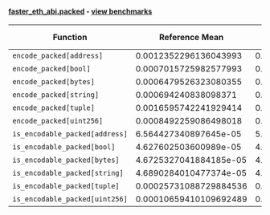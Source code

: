 #### [faster_eth_abi.packed](https://github.com/BobTheBuidler/faster-eth-abi/blob/master/faster_eth_abi/packed.py) - [view benchmarks](https://github.com/BobTheBuidler/faster-eth-abi/blob/master/benchmarks/test_packed_benchmarks.py)

| Function | Reference Mean | Faster Mean | % Change | Speedup (%) | x Faster | Faster |
|----------|---------------|-------------|----------|-------------|----------|--------|
| `encode_packed[address]` | 0.0012352296136043993 | 0.0006972202670419901 | 43.56% | 77.16% | 1.77x | ✅ |
| `encode_packed[bool]` | 0.0007015725982577993 | 0.000483235445888248 | 31.12% | 45.18% | 1.45x | ✅ |
| `encode_packed[bytes]` | 0.0006479526323080355 | 0.0004673560168024468 | 27.87% | 38.64% | 1.39x | ✅ |
| `encode_packed[string]` | 0.000694240838098371 | 0.0004951634730866254 | 28.68% | 40.20% | 1.40x | ✅ |
| `encode_packed[tuple]` | 0.0016595742241929414 | 0.0013895637346355363 | 16.27% | 19.43% | 1.19x | ✅ |
| `encode_packed[uint256]` | 0.0008492259086498018 | 0.000611530823780934 | 27.99% | 38.87% | 1.39x | ✅ |
| `is_encodable_packed[address]` | 6.564427340897645e-05 | 5.6118050021575566e-05 | 14.51% | 16.98% | 1.17x | ✅ |
| `is_encodable_packed[bool]` | 4.627602503600989e-05 | 4.352883039688898e-05 | 5.94% | 6.31% | 1.06x | ✅ |
| `is_encodable_packed[bytes]` | 4.6725327041884185e-05 | 4.765882031859852e-05 | -2.00% | -1.96% | 0.98x | ❌ |
| `is_encodable_packed[string]` | 4.6890284010477374e-05 | 4.4276264874353503e-05 | 5.57% | 5.90% | 1.06x | ✅ |
| `is_encodable_packed[tuple]` | 0.00025731088729884536 | 0.0002501853906418298 | 2.77% | 2.85% | 1.03x | ✅ |
| `is_encodable_packed[uint256]` | 0.00010659410109692489 | 0.00010102193145785179 | 5.23% | 5.52% | 1.06x | ✅ |
